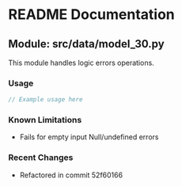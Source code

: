 # README Documentation

## Module: src/data/model_30.py

This module handles logic errors operations.

### Usage

```java
// Example usage here
```

### Known Limitations

- Fails for empty input Null/undefined errors

### Recent Changes

- Refactored in commit 52f60166
